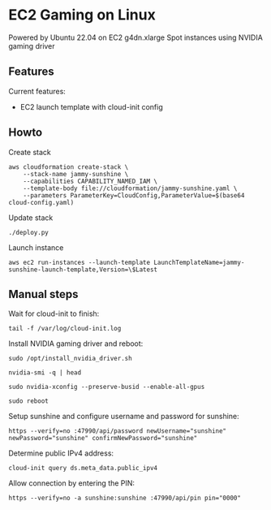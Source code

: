 # EC2 Gaming on Linux

Powered by Ubuntu 22.04 on EC2 g4dn.xlarge Spot instances using NVIDIA gaming driver

## Features

Current features:

 * EC2 launch template with cloud-init config

## Howto

Create stack

    aws cloudformation create-stack \
        --stack-name jammy-sunshine \
        --capabilities CAPABILITY_NAMED_IAM \
        --template-body file://cloudformation/jammy-sunshine.yaml \
        --parameters ParameterKey=CloudConfig,ParameterValue=$(base64 cloud-config.yaml)

Update stack

    ./deploy.py

Launch instance

    aws ec2 run-instances --launch-template LaunchTemplateName=jammy-sunshine-launch-template,Version=\$Latest

## Manual steps

Wait for cloud-init to finish:

    tail -f /var/log/cloud-init.log

Install NVIDIA gaming driver and reboot:

    sudo /opt/install_nvidia_driver.sh

    nvidia-smi -q | head

    sudo nvidia-xconfig --preserve-busid --enable-all-gpus

    sudo reboot

Setup sunshine and configure username and password for sunshine:

    https --verify=no :47990/api/password newUsername="sunshine" newPassword="sunshine" confirmNewPassword="sunshine"

Determine public IPv4 address:

    cloud-init query ds.meta_data.public_ipv4

Allow connection by entering the PIN:

    https --verify=no -a sunshine:sunshine :47990/api/pin pin="0000"
